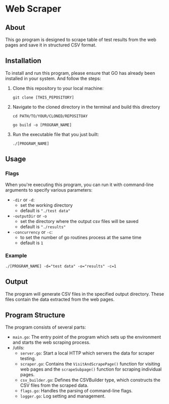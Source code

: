 # Web Scraper
## About
This go program is designed to scrape table of test results from the web pages and save it in structured CSV format.

## Installation
To install and run this program, please ensure that GO has already been installed  in your system. And follow the steps:
1. Clone this repository to your local machine:
    ```shell
    git clone [THIS_PEPOSITORY]
    ```
2. Navigate to the cloned directory in the terminal and build this directory
    ``` shell
    cd PATH/TO/YOUR/CLONED/REPOSITOAY
    ```
    ```shell
    go build -o [PROGRAM_NAME]
    ```
3. Run the executable file that you just built: 
    ```shell
    ./[PROGRAM_NAME]
    ```
## Usage
### Flags

When you're executing this program, you can run it with command-line arguments to specify various parameters:
* `-dir` or `-d`:
  * set the working directory
  * default is `"./test data"`
* `-outputDir` or `-o`
  * set the directory where the output csv files will be saved
  * default is `"./results"`
* `-concurrency` or `-c`:
  * to set the number of go routines process at the same time
  * default is `1`
### Example
```shell
./[PROGRAM_NAME] -d="test data" -o="results" -c=1
```
## Output
The program will generate CSV files in the specified output directory. These files contain the data extracted from the web pages.

## Program Structure
The program consists of several parts:

* `main.go`: The entry point of the program which sets up the environment and starts the web scraping process.
* /utils:
    * `server.go`: Start a local HTTP which servers the data for scraper testing.
    * `scraper.go`: Contains the `VisitAndScrapePage()` function for visiting web pages and the `scrapeSubpage()` function for scraping individual pages.
    * `csv_builder.go`: Defines the CSVBuilder type, which constructs the CSV files from the scraped data.
    * `flags.go`: Handles the parsing of command-line flags.
    * `logger.go`: Log setting and management.